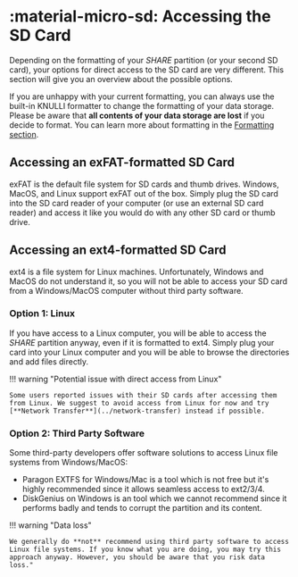 # :material-micro-sd: Accessing the SD Card

Depending on the formatting of your *SHARE* partition (or your second SD card), your options for direct access to the SD card are very different. This section will give you an overview about the possible options.

If you are unhappy with your current formatting, you can always use the built-in KNULLI formatter to change the formatting of your data storage. Please be aware that **all contents of your data storage are lost** if you decide to format. You can learn more about formatting in the [Formatting section](../formatting).

## Accessing an exFAT-formatted SD Card

exFAT is the default file system for SD cards and thumb drives. Windows, MacOS, and Linux support exFAT out of the box. Simply plug the SD card into the SD card reader of your computer (or use an external SD card reader) and access it like you would do with any other SD card or thumb drive.

## Accessing an ext4-formatted SD Card

ext4 is a file system for Linux machines. Unfortunately, Windows and MacOS do not understand it, so you will not be able to access your SD card from a Windows/MacOS computer without third party software.

### Option 1: Linux

If you have access to a Linux computer, you will be able to access the *SHARE* partition anyway, even if it is formatted to ext4. Simply plug your card into your Linux computer and you will be able to browse the directories and add files directly.

!!! warning "Potential issue with direct access from Linux"

    Some users reported issues with their SD cards after accessing them from Linux. We suggest to avoid access from Linux for now and try [**Network Transfer**](../network-transfer) instead if possible.

### Option 2: Third Party Software

Some third-party developers offer software solutions to access Linux file systems from Windows/MacOS:

* Paragon EXTFS for Windows/Mac is a tool which is not free but it's highly recommended since it allows seamless access to ext2/3/4.
* DiskGenius on Windows is an tool which we cannot recommend since it performs badly and tends to corrupt the partition and its content.

!!! warning "Data loss"

    We generally do **not** recommend using third party software to access Linux file systems. If you know what you are doing, you may try this approach anyway. However, you should be aware that you risk data loss."
